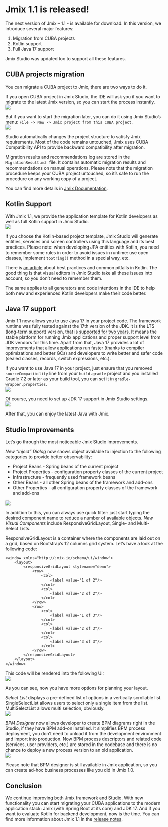 # Jmix 1.1 is released!
The next version of Jmix – 1.1 - is available for download. 
In this version, we introduce several major features:

1.	Migration from CUBA projects
2.	Kotlin support
3.	Full Java 17 support

Jmix Studio was updated too to support all these features.

## CUBA projects migration

You can migrate a CUBA project to Jmix, there are two ways to do it.

If you open CUBA project in Jmix Studio, the IDE will ask you if you want to migrate to the latest Jmix version, so you can start the process instantly. 
<br>
<img src='{{strapiUrl}}/uploads/1_a69e931d8e.png'>
 
But if you want to start the migration later, you can do it using Jmix Studio’s menu: `File -> New -> Jmix project from this CUBA project`.
<br>
<img src='{{strapiUrl}}/uploads/Screenshot_2021_10_30_at_10_36_55_2fd61a90e4.png'> 
 
Studio automatically changes the project structure to satisfy Jmix requirements. Most of the code remains untouched, Jmix uses CUBA Compatibility API to provide backward compatibility after migration.

Migration results and recommendations log are stored in the `MigrationResult.md ` file. It contains automatic migration results and recommendations on manual operations. 
Please note that the migration procedure keeps your CUBA project untouched, so it’s safe to run the procedure on any working copy of a project.

You can find more details in [Jmix Documentation](https://docs.jmix.io/jmix/cuba/index.html).

## Kotlin Support

With Jmix 1.1, we provide the application template for Kotlin developers as well as full Kotlin support in Jmix Studio.
<br>
<img src='{{strapiUrl}}/uploads/Screenshot_2021_10_30_at_10_39_35_8400b34f25.png'>
 
If you choose the Kotlin-based project template, Jmix Studio will generate entities, services and screen controllers using this language and its best practices. Please note: when developing JPA entities with Kotlin, you need to remember some rules in order to avoid issues in runtime: use open classes, implement `toString()` method in a special way, etc. 

There is [an article](https://www.jpa-buddy.com/blog/best-practices-and-common-pitfalls/) about best practices and common pitfalls in Kotlin. The good thing Is that visual editors in Jmix Studio take all these issues into account, so you don’t need to remember them.  

The same applies to all generators and code intentions in the IDE to help both new and experienced Kotlin developers make their code better.

## Java 17 support

Jmix 1.1 now allows you to use Java 17 in your project code. The framework runtime was fully tested against the 17th version of the JDK. It is the LTS (long-term support) version, that is [supported for two years](https://mreinhold.org/blog/forward-even-faster). It means the stable platform for running Jmix applications and proper support level from JDK vendors for this time. 
Apart from that, Java 17 provides a lot of improvements that allow applications run faster (thanks to compiler optimizations and better GCs) and developers to write better and safer code (sealed classes, records, switch expressions, etc.).

If you want to use Java 17 in your project, just ensure that you removed `sourceCompatibility` line from your `build.gradle` project and you installed Gradle 7.2 or later as your build tool, you can set it in `gradle-wrapper.properties`. 
<br>
<img src='{{strapiUrl}}/uploads/Screenshot_2021_10_30_at_10_42_27_d708bbcd65.png'>
 
Of course, you need to set up JDK 17 support in Jmix Studio settings.
<br>
<img src='{{strapiUrl}}/uploads/Screenshot_2021_10_30_at_10_46_41_8460b0854f.png'>
 
After that, you can enjoy the latest Java with Jmix. 

## Studio Improvements

Let’s go through the most noticeable Jmix Studio improvements.

*New “Inject” Dialog* now shows object available to injection to the following categories to provide better observability:

- Project Beans - Spring beans of the current project
- Project Properties - configuration property classes of the current project
- Infrastructure - frequently used framework beans
- Other Beans - all other Spring beans of the framework and add-ons
- Other Properties - all configuration property classes of the framework and add-ons

<img src='{{strapiUrl}}/uploads/Screenshot_2021_10_30_at_20_20_03_2584c1a829.png'>

In addition to this, you can always use quick filter: just start typing the desired component name to reduce a number of available objects.
*New Visual Components* include ResponsiveGridLayout, Single- and Multi- Select Lists.

ResponsiveGridLayout is a container where the components are laid out on a grid, based on Bootstrap’s 12 columns grid system. Let’s have a look at the following code:

```
<window xmlns="http://jmix.io/schema/ui/window">
    <layout>
        <responsiveGridLayout stylename="demo">
            <row>
                <col>
                    <label value="1 of 2"/>
                </col>
                <col>
                    <label value="2 of 2"/>
                </col>
            </row>
            <row>
                <col>
                    <label value="1 of 3"/>
                </col>
                <col>
                    <label value="2 of 3"/>
                </col>
                <col>
                    <label value="3 of 3"/>
                </col>
            </row>
        </responsiveGridLayout>
    </layout>
</window>
```
This code will be rendered into the following UI:
<br>
<img src='{{strapiUrl}}/uploads/Screenshot_2021_10_30_at_20_26_05_3cfdf0ca74.png'>
 
As you can see, now you have more options for planning your layout.

*Select List* displays a pre-defined list of options in a vertically scrollable list. SingleSelectList allows users to select only a single item from the list. MultiSelectList allows multi selection, obviously.
<br>
<img src='{{strapiUrl}}/uploads/Dizajn_bez_nazvaniya_d57348fd8f.jpg'>
               
*BPM Designer* now allows developer to create BPM diagrams right in the Studio, if they have BPM add-on installed. It simplifies BPM process deployment, you don’t need to unload it from the development environment and import into production. Now BPM process descriptors and related code (services, user providers, etc.) are stored in the codebase and there is no chance to deploy a new process version to an old application.
<br>
<img src='{{strapiUrl}}/uploads/Screenshot_2021_10_30_at_20_07_20_88aa300fe9.png'>
 
Please note that BPM designer is still available in Jmix application, so you can create ad-hoc business processes like you did in Jmix 1.0.

## Conclusion

We continue improving both Jmix framework and Studio. With new functionality you can start migrating your CUBA applications to the modern application stack: Jmix (with Spring Boot at its core) and JDK 17. And if you want to evaluate Kotlin for backend development, now is the time. You can find more information about Jmix 1.1 in the [release notes]( https://docs.jmix.io/jmix/whats-new/index.html).
